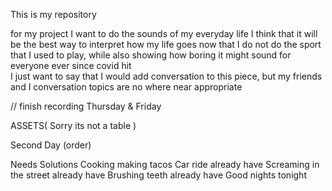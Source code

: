 This is my repository

for my project I want to do the sounds of my everyday life
I think that it will be the best way to interpret how my life goes now that I do not do the sport that I used to play, while also showing
how boring it might sound for everyone ever since covid hit  
 I just want to say that I would add conversation to this piece, but my friends and I conversation topics are no where near appropriate

// finish recording Thursday & Friday

ASSETS( Sorry its not a table )

Second Day (order)

Needs 	           Solutions
 Cooking          making tacos
 Car ride         already have
 Screaming in the street  already have
 Brushing teeth   already have
Good nights       tonight
